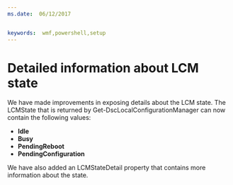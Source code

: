 ```yaml
---
ms.date:  06/12/2017


keywords:  wmf,powershell,setup
---
```


# Detailed information about LCM state

We have made improvements in exposing details about the LCM state. The LCMState that is returned by Get-DscLocalConfigurationManager can now contain the following values:

* **Idle**
* **Busy**
* **PendingReboot**
* **PendingConfiguration**

We have also added an LCMStateDetail property that contains more information about the state.
